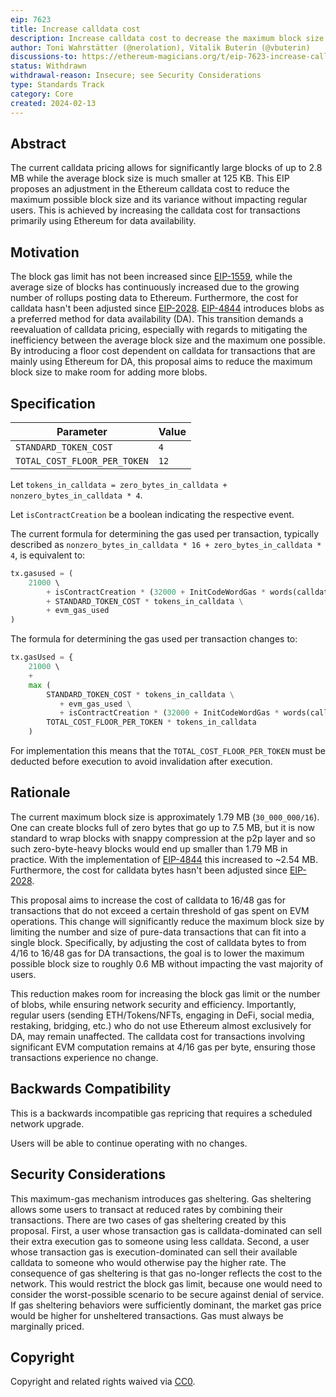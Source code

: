 ```yaml
---
eip: 7623
title: Increase calldata cost
description: Increase calldata cost to decrease the maximum block size
author: Toni Wahrstätter (@nerolation), Vitalik Buterin (@vbuterin)
discussions-to: https://ethereum-magicians.org/t/eip-7623-increase-calldata-cost/18647
status: Withdrawn
withdrawal-reason: Insecure; see Security Considerations
type: Standards Track
category: Core
created: 2024-02-13
---
```




## Abstract

The current calldata pricing allows for significantly large blocks of up to 2.8 MB while the average block size is much smaller at 125 KB. 
This EIP proposes an adjustment in the Ethereum calldata cost to reduce the maximum possible block size and its variance without impacting regular users. 
This is achieved by increasing the calldata cost for transactions primarily using Ethereum for data availability.


## Motivation

The block gas limit has not been increased since [EIP-1559](./eip-1559.md), while the average size of blocks has continuously increased due to the growing number of rollups posting data to Ethereum. Furthermore, the cost for calldata hasn't been adjusted since [EIP-2028](./eip-2028).
[EIP-4844](./eip-4844.md) introduces blobs as a preferred method for data availability (DA). 
This transition demands a reevaluation of calldata pricing, especially with regards to mitigating the inefficiency between the average block size and the maximum one possible.
By introducing a floor cost dependent on calldata for transactions that are mainly using Ethereum for DA, this proposal aims to reduce the maximum block size to make room for adding more blobs. 


## Specification

| Parameter | Value |
| - | - |
| `STANDARD_TOKEN_COST`    |  `4` |
| `TOTAL_COST_FLOOR_PER_TOKEN`    |  `12` |


Let `tokens_in_calldata = zero_bytes_in_calldata + nonzero_bytes_in_calldata * 4`.

Let `isContractCreation` be a boolean indicating the respective event.

The current formula for determining the gas used per transaction, typically described as `nonzero_bytes_in_calldata * 16 + zero_bytes_in_calldata * 4`, is equivalent to:

```python
tx.gasused = (
    21000 \ 
        + isContractCreation * (32000 + InitCodeWordGas * words(calldata)) \
        + STANDARD_TOKEN_COST * tokens_in_calldata \
        + evm_gas_used
)
```

The formula for determining the gas used per transaction changes to:

```python
tx.gasUsed = {
    21000 \ 
    + 
    max (
        STANDARD_TOKEN_COST * tokens_in_calldata \
           + evm_gas_used \
           + isContractCreation * (32000 + InitCodeWordGas * words(calldata)),
        TOTAL_COST_FLOOR_PER_TOKEN * tokens_in_calldata
    )
```

For implementation this means that the `TOTAL_COST_FLOOR_PER_TOKEN` must be deducted before execution to avoid invalidation after execution.

## Rationale

The current maximum block size is approximately 1.79 MB (`30_000_000/16`). One can create blocks full of zero bytes that go up to 7.5 MB, but it is now standard to wrap blocks with snappy compression at the p2p layer and so such zero-byte-heavy blocks would end up smaller than 1.79 MB in practice. With the implementation of [EIP-4844](./eip-4844.md) this increased to ~2.54 MB. Furthermore, the cost for calldata bytes hasn't been adjusted since [EIP-2028](./eip-2028).

This proposal aims to increase the cost of calldata to 16/48 gas for transactions that do not exceed a certain threshold of gas spent on EVM operations. This change will significantly reduce the maximum block size by limiting the number and size of pure-data transactions that can fit into a single block. Specifically, by adjusting the cost of calldata bytes to from 4/16 to 16/48 gas for DA transactions, the goal is to lower the maximum possible block size to roughly 0.6 MB without impacting the vast majority of users.


This reduction makes room for increasing the block gas limit or the number of blobs, while ensuring network security and efficiency. 
Importantly, regular users (sending ETH/Tokens/NFTs, engaging in DeFi, social media, restaking, bridging, etc.) who do not use Ethereum almost exclusively for DA, may remain unaffected.
The calldata cost for transactions involving significant EVM computation remains at 4/16 gas per byte, ensuring those transactions experience no change.


## Backwards Compatibility

This is a backwards incompatible gas repricing that requires a scheduled network upgrade.

Users will be able to continue operating with no changes.

## Security Considerations

This maximum-gas mechanism introduces gas sheltering.
Gas sheltering allows some users to transact at reduced rates by combining their transactions.
There are two cases of gas sheltering created by this proposal.
First, a user whose transaction gas is calldata-dominated can sell their extra execution gas to someone using less calldata.
Second, a user whose transaction gas is execution-dominated can sell their available calldata to someone who would otherwise pay the higher rate.
The consequence of gas sheltering is that gas no-longer reflects the cost to the network.
This would restrict the block gas limit, because one would need to consider the worst-possible scenario to be secure against denial of service.
If gas sheltering behaviors were sufficiently dominant, the market gas price would be higher for unsheltered transactions.
Gas must always be marginally priced.

## Copyright

Copyright and related rights waived via [CC0](../LICENSE.md).
